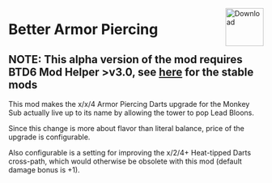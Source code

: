 <a href="https://github.com/doombubbles/better-armor-piercing/releases/latest/download/BetterArmorPiercing.dll"><img align="right" alt="Download" height="75" src="https://github.com/doombubbles/BTD6-Mods/blob/main/download.png?raw=true"></a>

# Better Armor Piercing

## NOTE: This alpha version of the mod requires BTD6 Mod Helper >v3.0, see [here](https://github.com/doombubbles/BTD6-Mods#readme) for the stable mods

This mod makes the x/x/4 Armor Piercing Darts upgrade for the Monkey Sub actually live up to its name by allowing the tower to pop Lead Bloons.

Since this change is more about flavor than literal balance, price of the upgrade is configurable.

Also configurable is a setting for improving the x/2/4+ Heat-tipped Darts cross-path, which would otherwise be obsolete with this mod (default damage bonus is +1).
